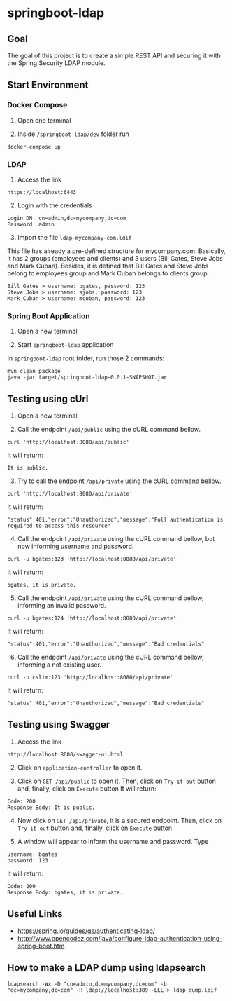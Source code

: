 # springboot-ldap

## Goal

The goal of this project is to create a simple REST API and securing it with the Spring Security LDAP module.

## Start Environment

### Docker Compose

1. Open one terminal

2. Inside `/springboot-ldap/dev` folder run
```
docker-compose up
```

### LDAP

1. Access the link
```
https://localhost:6443
```

2. Login with the credentials
```
Login DN: cn=admin,dc=mycompany,dc=com
Password: admin
```

3. Import the file `ldap-mycompany-com.ldif`

This file has already a pre-defined structure for mycompany.com.
Basically, it has 2 groups (employees and clients) and 3 users (Bill Gates, Steve Jobs and Mark Cuban). Besides, it is defined that Bill Gates and Steve Jobs belong to employees group and Mark Cuban belongs to clients group.
```
Bill Gates > username: bgates, password: 123
Steve Jobs > username: sjobs, password: 123
Mark Cuban > username: mcuban, password: 123
```

### Spring Boot Application

1. Open a new terminal

2. Start `springboot-ldap` application

In `springboot-ldap` root folder, run those 2 commands:
```
mvn clean package
java -jar target/springboot-ldap-0.0.1-SNAPSHOT.jar
```

## Testing using cUrl

1. Open a new terminal

2. Call the endpoint `/api/public` using the cURL command bellow.
```
curl 'http://localhost:8080/api/public'
```
It will return:
```
It is public.
```

3. Try to call the endpoint `/api/private` using the cURL command bellow.
``` 
curl 'http://localhost:8080/api/private'
```
It will return:
```
"status":401,"error":"Unauthorized","message":"Full authentication is required to access this resource"
```

4. Call the endpoint `/api/private` using the cURL command bellow, but now informing username and password.
``` 
curl -u bgates:123 'http://localhost:8080/api/private'
```
It will return:
```
bgates, it is private.
```

5. Call the endpoint `/api/private` using the cURL command bellow, informing an invalid password.
``` 
curl -u bgates:124 'http://localhost:8080/api/private'
```
It will return:
```
"status":401,"error":"Unauthorized","message":"Bad credentials"
```

6. Call the endpoint `/api/private` using the cURL command bellow, informing a not existing user.
``` 
curl -u cslim:123 'http://localhost:8080/api/private'
```
It will return:
```
"status":401,"error":"Unauthorized","message":"Bad credentials"
```

## Testing using Swagger

1. Access the link
```
http://localhost:8080/swagger-ui.html
```

2. Click on `application-controller` to open it.

3. Click on `GET /api/public` to open it. Then, click on `Try it out` button and, finally, click on `Execute` button
It will return:
```
Code: 200
Response Body: It is public.
```

4. Now click on `GET /api/private`, it is a secured endpoint. Then, click on `Try it out` button and, finally, click on `Execute` button

5. A window will appear to inform the username and password. Type
```
username: bgates
password: 123
```
It will return:
```
Code: 200
Response Body: bgates, it is private.
```

## Useful Links
- https://spring.io/guides/gs/authenticating-ldap/
- http://www.opencodez.com/java/configure-ldap-authentication-using-spring-boot.htm

## How to make a LDAP dump using ldapsearch
```
ldapsearch -Wx -D "cn=admin,dc=mycompany,dc=com" -b "dc=mycompany,dc=com" -H ldap://localhost:389 -LLL > ldap_dump.ldif
```